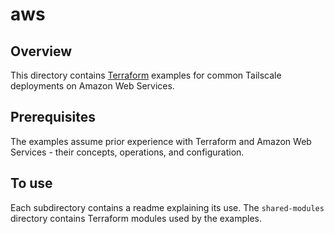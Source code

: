 # aws

## Overview

This directory contains [Terraform](https://www.terraform.io) examples for common Tailscale deployments on Amazon Web Services.

## Prerequisites

The examples assume prior experience with Terraform and Amazon Web Services - their concepts, operations, and configuration.

## To use

Each subdirectory contains a readme explaining its use. The `shared-modules` directory contains Terraform modules used by the examples.

